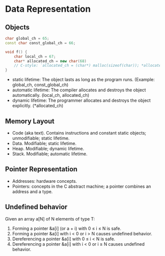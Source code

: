 # Data Representation
## Objects
```cpp
char global_ch = 65;
const char const_global_ch = 66;

void f() {
    char local_ch = 67;
    char* allocated_ch = new char(68)
    // C-style: `allocated_ch = (char*) malloc(sizeof(char)); *allocated_ch = 68;`
}
```
* static lifetime: The object lasts as long as the program runs. (Example: global_ch, const_global_ch)
* automatic lifetime: The compiler allocates and destroys the object automatically. (local_ch, allocated_ch)
* dynamic lifetime: The programmer allocates and destroys the object explicitly. (*allocated_ch)

## Memory Layout
* Code (aka text). Contains instructions and constant static objects; unmodifiable; static lifetime.
* Data. Modifiable; static lifetime.
* Heap. Modifiable; dynamic lifetime.
* Stack. Modifiable; automatic lifetime.

## Pointer Representation
* Addresses: hardware concepts.
* Pointers: concepts in the C abstract machine; a pointer combines an address and a type.

## Undefined behavior
Given an array a[N] of N elements of type T:
1. Forming a pointer &a[i] (or a + i) with 0 ≤ i ≤ N is safe.
2. Forming a pointer &a[i] with i < 0 or i > N causes undefined behavior.
3. Dereferencing a pointer &a[i] with 0 ≤ i < N is safe.
4. Dereferencing a pointer &a[i] with i < 0 or i ≥ N causes undefined behavior.

